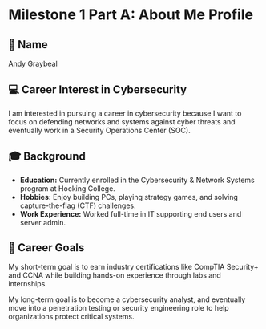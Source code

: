 # Milestone 1 Part A: About Me Profile

## 👤 Name  
Andy Graybeal

## 💻 Career Interest in Cybersecurity  
I am interested in pursuing a career in cybersecurity because I want to focus on defending networks and systems against cyber threats and eventually work in a Security Operations Center (SOC).

## 🎓 Background  
- **Education:**  Currently enrolled in the Cybersecurity & Network Systems program at Hocking College.
- **Hobbies:** Enjoy building PCs, playing strategy games, and solving capture-the-flag (CTF) challenges.
- **Work Experience:** Worked full-time in IT supporting end users and server admin.

## 🚀 Career Goals  
My short-term goal is to earn industry certifications like CompTIA Security+ and CCNA while building hands-on experience through labs and internships.

My long-term goal is to become a cybersecurity analyst, and eventually move into a penetration testing or security engineering role to help organizations protect critical systems.
